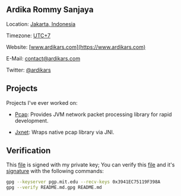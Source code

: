 ## Ardika Rommy Sanjaya

Location: [Jakarta, Indonesia](https://www.google.co.id/maps/place/Jakarta/@-6.229728,106.6894312,11z)

Timezone: [UTC+7](https://time.is/UTC+7)

Website: [www.ardikars.com](https://www.ardikars.com)

E-Mail: contact@ardikars.com

Twitter: [@ardikars](https://www.twitter.com/ardikars)



## Projects

Projects I've ever worked on:

* [Pcap](https://github.com/ardikars/pcap): Provides JVM network packet processing library for rapid development.

* [Jxnet](https://github.com/jxnet/Jxnet): Wraps native pcap library via JNI.



## Verification

This [file](https://github.com/ardikars/ardikars/blob/master/README.md) is signed with my private key; You can verify this [file](https://github.com/ardikars/ardikars/blob/master/README.md) and it's [signature](https://github.com/ardikars/ardikars/blob/master/README.md.gpg) with the following commands:

```bash
gpg --keyserver pgp.mit.edu --recv-keys 0x3941EC75119F398A
gpg --verify README.md.gpg README.md
```
